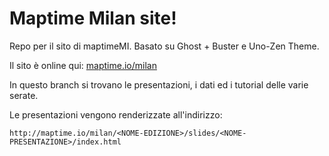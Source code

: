 # Maptime Milan site!

Repo per il sito di maptimeMI. Basato su Ghost + Buster e Uno-Zen Theme.

Il sito è online qui: [maptime.io/milan](http://maptime.io/milan)

In questo branch si trovano le presentazioni, i dati ed i tutorial delle varie serate.

Le presentazioni vengono renderizzate all'indirizzo:

```
http://maptime.io/milan/<NOME-EDIZIONE>/slides/<NOME-PRESENTAZIONE>/index.html
```